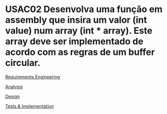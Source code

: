 # USAC02 Desenvolva uma função em assembly que insira um valor (int value) num array (int * array). Este array deve ser implementado de acordo com as regras de um buffer circular.
[Requirements Engineering](01.requirements-engineering/Readme.md)

[Analysis](02.analysis/Readme.md)

[Design](03.design/Readme.md)

[Tests & Implementation ](04.tests-and-implementation/Readme.md)
